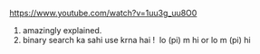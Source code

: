 https://www.youtube.com/watch?v=1uu3g_uu8O0
​
1) amazingly explained.
2) binary search ka sahi use krna hai !
​
lo (pi) m hi
or
lo m (pi) hi
​